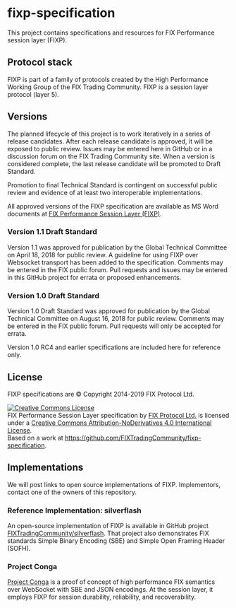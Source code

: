 # fixp-specification
This project contains specifications and resources for FIX Performance session layer (FIXP).


## Protocol stack
FIXP is part of a family of protocols created by the High Performance Working Group
 of the FIX Trading Community. FIXP is a session layer protocol (layer 5).

## Versions

The planned lifecycle of this project is to work iteratively in a series of release candidates. After each release candidate is approved, it will be exposed to public review. Issues may be entered here in GitHub or in a discussion forum on the FIX Trading Community site. When a version is considered complete, the last release candidate will be promoted to Draft Standard. 

Promotion to final Technical Standard is contingent on successful public review and evidence of at least two interoperable implementations. 

All approved versions of the FIXP specification are available as MS Word documents at [FIX Performance Session Layer (FIXP)](https://www.fixtrading.org/standards/fixp/).

### Version 1.1 Draft Standard

Version 1.1 was approved for publication by the Global Technical Committee on April 18, 2018 for public review. A guideline for using FIXP over Websocket transport has been added to the specification. Comments may be entered in the FIX public forum. Pull requests and issues may be entered in this GitHub project for errata or proposed enhancements. 

### Version 1.0 Draft Standard
Version 1.0 Draft Standard was approved for publication by the Global Technical Committee on August 16, 2018 for public review. Comments may be entered in the FIX public forum. Pull requests will only be accepted for errata. 

Version 1.0 RC4 and earlier specifications are included here for reference only. 

## License
FIXP specifications are © Copyright 2014-2019 FIX Protocol Ltd. 

<a rel="license" href="http://creativecommons.org/licenses/by-nd/4.0/"><img alt="Creative Commons License" style="border-width:0" src="https://i.creativecommons.org/l/by-nd/4.0/88x31.png" /></a><br /><span xmlns:dct="http://purl.org/dc/terms/" href="http://purl.org/dc/dcmitype/Text" property="dct:title" rel="dct:type">FIX Performance Session Layer specification</span> by <a xmlns:cc="http://creativecommons.org/ns#" href="http://www.fixtradingcommunity.org/" property="cc:attributionName" rel="cc:attributionURL">FIX Protocol Ltd.</a> is licensed under a <a rel="license" href="http://creativecommons.org/licenses/by-nd/4.0/">Creative Commons Attribution-NoDerivatives 4.0 International License</a>.<br />Based on a work at <a xmlns:dct="http://purl.org/dc/terms/" href="https://github.com/FIXTradingCommunity/fixp-specification" rel="dct:source">https://github.com/FIXTradingCommunity/fixp-specification</a>.

## Implementations

We will post links to open source implementations of FIXP. Implementors, contact one
of the owners of this repository.

### Reference Implementation: silverflash
An open-source implementation of FIXP is available in GitHub project [FIXTradingCommunity/silverflash](https://github.com/FIXTradingCommunity/silverflash). That project also demonstrates FIX standards Simple Binary Encoding (SBE) and Simple Open Framing Header (SOFH).

### Project Conga
[Project Conga](https://github.com/FIXTradingCommunity/conga) is a proof of concept of high performance FIX semantics over WebSocket with SBE and JSON encodings. At the session layer, it employs FIXP for session durability, reliability, and recoverability.
